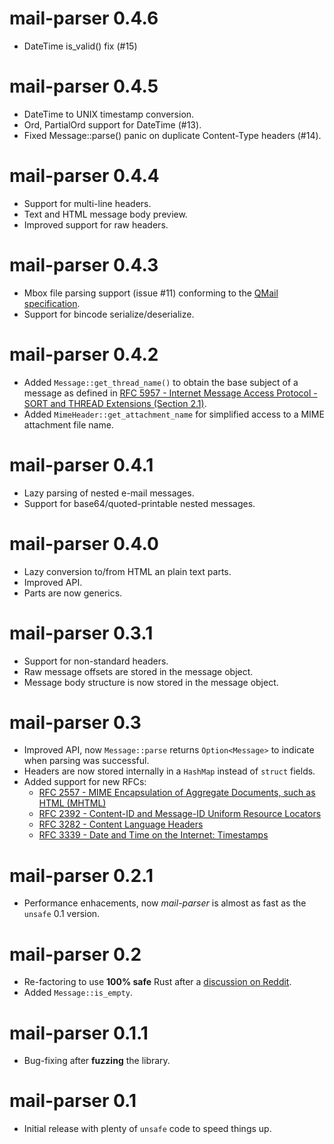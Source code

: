 mail-parser 0.4.6
================================
- DateTime is_valid() fix (#15)
  
mail-parser 0.4.5
================================
- DateTime to UNIX timestamp conversion.
- Ord, PartialOrd support for DateTime (#13).
- Fixed Message::parse() panic on duplicate Content-Type headers (#14).

mail-parser 0.4.4
================================
- Support for multi-line headers.
- Text and HTML message body preview.
- Improved support for raw headers.

mail-parser 0.4.3
================================
- Mbox file parsing support (issue #11) conforming to the [QMail specification](http://qmail.org/qmail-manual-html/man5/mbox.html).
- Support for bincode serialize/deserialize.

mail-parser 0.4.2
================================
- Added `Message::get_thread_name()` to obtain the base subject of a message as defined in [RFC 5957 - Internet Message Access Protocol - SORT and THREAD Extensions (Section 2.1)](https://datatracker.ietf.org/doc/html/rfc5256#section-2.1).
- Added `MimeHeader::get_attachment_name` for simplified access to a MIME attachment file name.

mail-parser 0.4.1
================================
- Lazy parsing of nested e-mail messages.
- Support for base64/quoted-printable nested messages.

mail-parser 0.4.0
================================
- Lazy conversion to/from HTML an plain text parts.
- Improved API.
- Parts are now generics.

mail-parser 0.3.1
================================
- Support for non-standard headers.
- Raw message offsets are stored in the message object.
- Message body structure is now stored in the message object.

mail-parser 0.3
================================
- Improved API, now `Message::parse` returns `Option<Message>` to indicate when parsing was successful.
- Headers are now stored internally in a `HashMap` instead of `struct` fields.
- Added support for new RFCs:
  - [RFC 2557 - MIME Encapsulation of Aggregate Documents, such as HTML (MHTML)](https://datatracker.ietf.org/doc/html/rfc2557)
  - [RFC 2392 - Content-ID and Message-ID Uniform Resource Locators](https://datatracker.ietf.org/doc/html/rfc2392)
  - [RFC 3282 - Content Language Headers](https://datatracker.ietf.org/doc/html/rfc3282)
  - [RFC 3339 - Date and Time on the Internet: Timestamps](https://datatracker.ietf.org/doc/html/rfc3339)

mail-parser 0.2.1
================================
- Performance enhacements, now *mail-parser* is almost as fast as the `unsafe` 0.1 version.

mail-parser 0.2
================================
- Re-factoring to use **100% safe** Rust after a [discussion on Reddit](https://www.reddit.com/r/rust/comments/qkc5rk/fast_and_robust_email_parsing_library_for_rust/).
- Added `Message::is_empty`.

mail-parser 0.1.1
================================
- Bug-fixing after **fuzzing** the library.

mail-parser 0.1
================================
- Initial release with plenty of `unsafe` code to speed things up.






